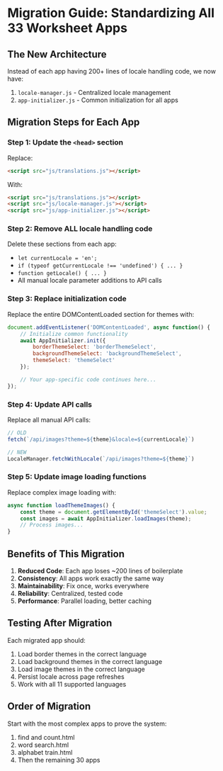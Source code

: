 # Migration Guide: Standardizing All 33 Worksheet Apps

## The New Architecture

Instead of each app having 200+ lines of locale handling code, we now have:
1. `locale-manager.js` - Centralized locale management
2. `app-initializer.js` - Common initialization for all apps

## Migration Steps for Each App

### Step 1: Update the `<head>` section

Replace:
```html
<script src="js/translations.js"></script>
```

With:
```html
<script src="js/translations.js"></script>
<script src="js/locale-manager.js"></script>
<script src="js/app-initializer.js"></script>
```

### Step 2: Remove ALL locale handling code

Delete these sections from each app:
- `let currentLocale = 'en';`
- `if (typeof getCurrentLocale !== 'undefined') { ... }`
- `function getLocale() { ... }`
- All manual locale parameter additions to API calls

### Step 3: Replace initialization code

Replace the entire DOMContentLoaded section for themes with:

```javascript
document.addEventListener('DOMContentLoaded', async function() {
    // Initialize common functionality
    await AppInitializer.init({
        borderThemeSelect: 'borderThemeSelect',
        backgroundThemeSelect: 'backgroundThemeSelect',
        themeSelect: 'themeSelect'
    });

    // Your app-specific code continues here...
});
```

### Step 4: Update API calls

Replace all manual API calls:
```javascript
// OLD
fetch(`/api/images?theme=${theme}&locale=${currentLocale}`)

// NEW
LocaleManager.fetchWithLocale(`/api/images?theme=${theme}`)
```

### Step 5: Update image loading functions

Replace complex image loading with:
```javascript
async function loadThemeImages() {
    const theme = document.getElementById('themeSelect').value;
    const images = await AppInitializer.loadImages(theme);
    // Process images...
}
```

## Benefits of This Migration

1. **Reduced Code**: Each app loses ~200 lines of boilerplate
2. **Consistency**: All apps work exactly the same way
3. **Maintainability**: Fix once, works everywhere
4. **Reliability**: Centralized, tested code
5. **Performance**: Parallel loading, better caching

## Testing After Migration

Each migrated app should:
1. Load border themes in the correct language
2. Load background themes in the correct language
3. Load image themes in the correct language
4. Persist locale across page refreshes
5. Work with all 11 supported languages

## Order of Migration

Start with the most complex apps to prove the system:
1. find and count.html
2. word search.html
3. alphabet train.html
4. Then the remaining 30 apps